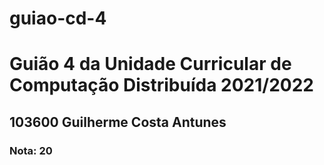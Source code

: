 # guiao-cd-4
<h1>Guião 4 da Unidade Curricular de Computação Distribuída 2021/2022</h1>
<h2>103600 Guilherme Costa Antunes</h2>
<h3>Nota: 20</h3>
